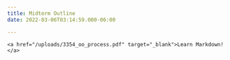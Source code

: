 ```yaml
---
title: Midterm Outline
date: 2022-03-06T03:14:59.000-06:00

---
```

    <a href="/uploads/3354_oo_process.pdf" target="_blank">Learn Markdown!</a>